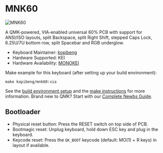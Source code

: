 # MNK60

![MNK60](https://i.imgur.com/n1arBEh.png)

A QMK-powered, VIA-enabled universal 60% PCB with support for ANSI/ISO layouts, split Backspace, split Right Shift, stepped Caps Lock, 6.25U/7U bottom row, split Spacebar and RGB underglow. 

* Keyboard Maintainer: [kopibeng](https://github.com/kopibeng)
* Hardware Supported: KEI
* Hardware Availability: [MONOKEI](https://monokei.co)

Make example for this keyboard (after setting up your build environment):

    make kopibeng/mnk60:via

See the [build environment setup](https://docs.qmk.fm/#/getting_started_build_tools) and the [make instructions](https://docs.qmk.fm/#/getting_started_make_guide) for more information. Brand new to QMK? Start with our [Complete Newbs Guide](https://docs.qmk.fm/#/newbs).

## Bootloader

* Physical reset button: Press the RESET switch on top side of PCB.
* Bootmagic reset: Unplug keyboard, hold down ESC key and plug in the keyboard.
* Keycode reset: Press the `QK_BOOT` keycode (default: MO(1) + R keys) in layout if available.